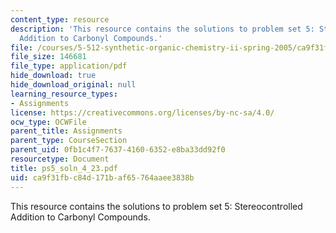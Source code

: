 ```yaml
---
content_type: resource
description: 'This resource contains the solutions to problem set 5: Stereocontrolled
  Addition to Carbonyl Compounds.'
file: /courses/5-512-synthetic-organic-chemistry-ii-spring-2005/ca9f31fbc84d171baf65764aaee3838b_ps5_soln_4_23.pdf
file_size: 146681
file_type: application/pdf
hide_download: true
hide_download_original: null
learning_resource_types:
- Assignments
license: https://creativecommons.org/licenses/by-nc-sa/4.0/
ocw_type: OCWFile
parent_title: Assignments
parent_type: CourseSection
parent_uid: 0fb1c4f7-7637-4160-6352-e8ba33dd92f0
resourcetype: Document
title: ps5_soln_4_23.pdf
uid: ca9f31fb-c84d-171b-af65-764aaee3838b
---
```

This resource contains the solutions to problem set 5: Stereocontrolled Addition to Carbonyl Compounds.